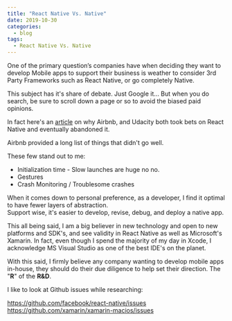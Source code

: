 ```yaml
---
title: "React Native Vs. Native"
date: 2019-10-30
categories:
  - blog
tags:
  - React Native Vs. Native
---
```


One of the primary question’s companies have when deciding they want to develop Mobile apps
to support their business is weather to consider 3rd Party Frameworks such as React Native,
or go completely Native.  

This subject has it's share of debate.  Just Google it...
But when you do search, be sure to scroll down a page or so to avoid the biased paid opinions.

In fact here's an [article](https://adtmag.com/articles/2018/07/10/abandon-react-native.aspx) on why Airbnb, and Udacity both took bets on React Native and eventually abandoned it.

Airbnb provided a long list of things that didn't go well.  

These few stand out to me:

* Initialization time - Slow launches are huge no no.
* Gestures
* Crash Monitoring / Troublesome crashes

When it comes down to personal preference, as a developer, I find it optimal to have fewer layers of abstraction.  
Support wise, it's easier to develop, revise, debug, and deploy a native app.  

This all being said, I am a big believer in new technology and open to new platforms and SDK's, and see validity in React Native as well as Microsoft's Xamarin.   In fact, even though I spend the majority of my day in Xcode, I acknowledge MS Visual Studio as one of the best IDE's on the planet.  


With this said, I firmly believe any company wanting to develop mobile apps in-house, they should do their due diligence to help set their direction.  The "**R**" of the **R&D**.

I like to look at Github issues while researching:

https://github.com/facebook/react-native/issues
https://github.com/xamarin/xamarin-macios/issues



